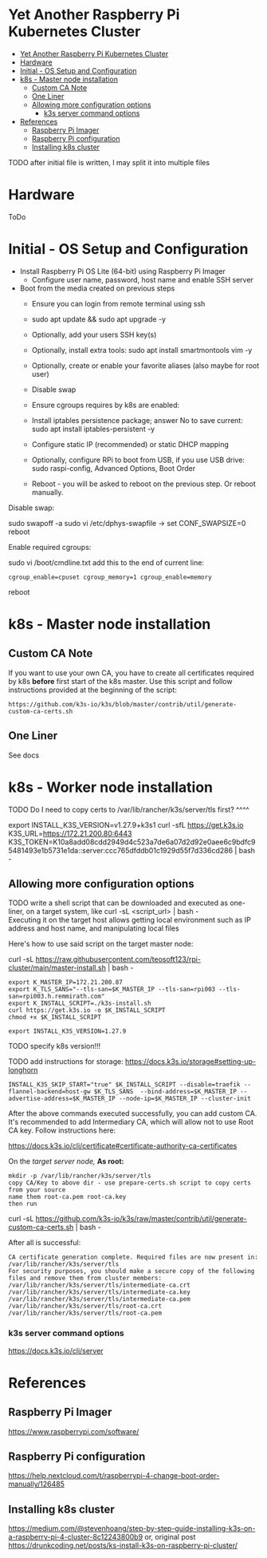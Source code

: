 # Yet Another Raspberry Pi Kubernetes Cluster

<!-- TOC -->
* [Yet Another Raspberry Pi Kubernetes Cluster](#yet-another-raspberry-pi-kubernetes-cluster)
* [Hardware](#hardware)
* [Initial - OS Setup and Configuration](#initial---os-setup-and-configuration)
* [k8s - Master node installation](#k8s---master-node-installation)
  * [Custom CA Note](#custom-ca-note-)
  * [One Liner](#one-liner)
  * [Allowing more configuration options](#allowing-more-configuration-options)
    * [k3s server command options](#k3s-server-command-options)
* [References](#references)
  * [Raspberry Pi Imager](#raspberry-pi-imager)
  * [Raspberry Pi configuration](#raspberry-pi-configuration)
  * [Installing k8s cluster](#installing-k8s-cluster)
<!-- TOC -->

TODO after initial file is written, I may split it into multiple files 

# Hardware

ToDo

# Initial - OS Setup and Configuration

* Install Raspberry Pi OS Lite (64-bit) using Raspberry Pi Imager
    * Configure user name, password, host name and enable SSH server
* Boot from the media created on previous steps
    * Ensure you can login from remote terminal using ssh
    * sudo apt update && sudo apt upgrade -y 
    * Optionally, add your users SSH key(s)
    * Optionally, install extra tools: sudo apt install smartmontools vim -y
    * Optionally, create or enable your favorite aliases (also maybe for root user)    
    * Disable swap
    * Ensure cgroups requires by k8s are enabled: 
    * Install iptables persistence package; answer No to save current: sudo apt install iptables-persistent -y
    * Configure static IP (recommended) or static DHCP mapping
    * Optionally, configure RPi to boot from USB, if you use USB drive: sudo raspi-config, Advanced Options, Boot Order
    
    * Reboot - you will be asked to reboot on the previous step. Or reboot manually.

Disable swap:

sudo swapoff -a
sudo vi /etc/dphys-swapfile -> set CONF_SWAPSIZE=0
reboot

Enable required cgroups:

sudo vi /boot/cmdline.txt
add this to the end of current line:

    cgroup_enable=cpuset cgroup_memory=1 cgroup_enable=memory

reboot


# k8s - Master node installation

## Custom CA Note 

If you want to use your own CA, you have to create all certificates required by k8s __before__ first start of the k8s master.
Use this script and follow instructions provided at the beginning of the script: 

    https://github.com/k3s-io/k3s/blob/master/contrib/util/generate-custom-ca-certs.sh

## One Liner

See docs


# k8s - Worker node installation

TODO Do I need to copy certs to /var/lib/rancher/k3s/server/tls first?
^^^^

export INSTALL_K3S_VERSION=v1.27.9+k3s1
curl -sfL https://get.k3s.io K3S_URL=https://172.21.200.80:6443 \
   K3S_TOKEN=K10a8add08cdd2949d4c523a7de6a07d2d92e0aee6c9bdfc95481493e1b5731e1da::server:ccc765dfddb01c1929d55f7d336cd286 | bash -

## Allowing more configuration options

TODO write a shell script that can be downloaded and executed as one-liner, on a target system, like curl -sL <script_url> | bash -   
Executing it on the target host allows getting local environment such as IP address and host name, and manipulating local files

Here's how to use said script on the target master node: 

[//]: # (curl -sL -H "Authorization: Bearer ATCTT3xFfGN0itnmNCIB6Gp2FWuCqfpXAnNkIor6MkhIRdIqHHjtp6A9rOfoArpHaQYO0K2ynubK5tBoRCrsMeRnK7I5yCQDByuSqel_0nAdM_XOJPVXyVfgZPkadv_bt5PsvKfuTUhyMBYRiLoTkOCbB2d51vsHwV6nh2TdD0MSgKTauWSvA6U=F7365245" https://api.bitbucket.org/2.0/repositories/remmirath/rpi-cluster/src/main/master-install.sh | bash -)

curl -sL https://raw.githubusercontent.com/teosoft123/rpi-cluster/main/master-install.sh | bash -

    export K_MASTER_IP=172.21.200.87
    export K_TLS_SANS="--tls-san=$K_MASTER_IP --tls-san=rpi003 --tls-san=rpi003.h.remmirath.com"
    export K_INSTALL_SCRIPT=./k3s-install.sh
    curl https://get.k3s.io -o $K_INSTALL_SCRIPT
    chmod +x $K_INSTALL_SCRIPT

    export INSTALL_K3S_VERSION=1.27.9

TODO specify k8s version!!!

TODO add instructions for storage: https://docs.k3s.io/storage#setting-up-longhorn

    INSTALL_K3S_SKIP_START="true" $K_INSTALL_SCRIPT --disable=traefik --flannel-backend=host-gw $K_TLS_SANS  --bind-address=$K_MASTER_IP --advertise-address=$K_MASTER_IP --node-ip=$K_MASTER_IP --cluster-init

After the above commands executed successfully, you can add custom CA. It's recommended to add Intermediary CA, which will allow not to use Root CA key. Follow instructions here:    

https://docs.k3s.io/cli/certificate#certificate-authority-ca-certificates

On the _target server node,_ **As root:**

    mkdir -p /var/lib/rancher/k3s/server/tls
    copy CA/Key to above dir - use prepare-certs.sh script to copy certs from your source
    name them root-ca.pem root-ca.key
    then run

curl -sL https://github.com/k3s-io/k3s/raw/master/contrib/util/generate-custom-ca-certs.sh | bash -

After all is successful:

    CA certificate generation complete. Required files are now present in: /var/lib/rancher/k3s/server/tls
    For security purposes, you should make a secure copy of the following files and remove them from cluster members:
    /var/lib/rancher/k3s/server/tls/intermediate-ca.crt
    /var/lib/rancher/k3s/server/tls/intermediate-ca.key
    /var/lib/rancher/k3s/server/tls/intermediate-ca.pem
    /var/lib/rancher/k3s/server/tls/root-ca.crt
    /var/lib/rancher/k3s/server/tls/root-ca.pem

### k3s server command options

https://docs.k3s.io/cli/server

# References

## Raspberry Pi Imager
https://www.raspberrypi.com/software/

## Raspberry Pi configuration

https://help.nextcloud.com/t/raspberrypi-4-change-boot-order-manually/126485

## Installing k8s cluster

https://medium.com/@stevenhoang/step-by-step-guide-installing-k3s-on-a-raspberry-pi-4-cluster-8c12243800b9
or, original post
https://drunkcoding.net/posts/ks-install-k3s-on-raspberry-pi-cluster/













